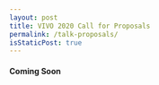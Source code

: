 ```yaml
---
layout: post
title: VIVO 2020 Call for Proposals
permalink: /talk-proposals/
isStaticPost: true
---
```


####  Coming Soon

<img class="img-responsive feature-image" src="{{ site.baseurl }}/img/posts/cod.jpg" style="display:none">

